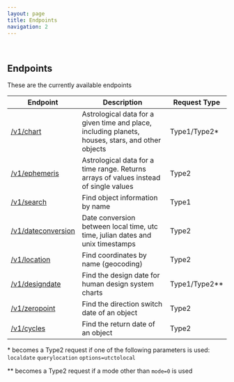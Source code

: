 ```yaml
---
layout: page
title: Endpoints
navigation: 2
---
```


<style>
	.inner a {
		color: royalblue;
		font-weight: bold;
	}
</style>

<br>

## Endpoints

These are the currently available endpoints

| Endpoint | Description | Request Type
|---|---|---|
| [/v1/chart](/astrologico/chart.html) | Astrological data for a given time and place, including planets, houses, stars, and other objects | Type1/Type2* |
| [/v1/ephemeris](/astrologico/ephemeris.html) |  Astrological data for a time range. Returns arrays of values instead of single values | Type2 |
| [/v1/search](/astrologico/search.html) | Find object information by name | Type1 |
| [/v1/dateconversion](/astrologico/dateconversion.html) | Date conversion between local time, utc time, julian dates and unix timestamps | Type2 |
| [/v1/location](/astrologico/location.html) | Find coordinates by name (geocoding) | Type2 |
| [/v1/designdate](/astrologico/designdate.html) | Find the design date for human design system charts | Type1/Type2** |
| [/v1/zeropoint](/astrologico/zeropoint.html) | Find the direction switch date of an object | Type2 |
| [/v1/cycles](/astrologico/cycles.html) | Find the return date of an object | Type2 |

\* becomes a Type2 request if one of the following parameters is used: `localdate` `querylocation` `options=utctolocal`

\*\* becomes a Type2 request if a mode other than `mode=0` is used

<br><br><br>
